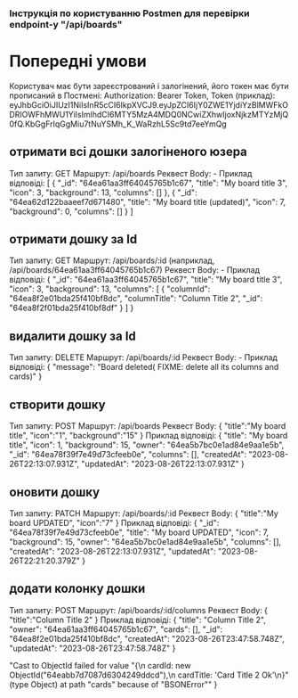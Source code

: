 ### Інструкція по користуванню Postmen для перевірки endpoint-у "/api/boards"

# Попередні умови
Користувач має бути зареєстрований і залогінений, його токен має бути прописаний в Постмені:
  Authorization: Bearer Token,
  Token (приклад):
    eyJhbGciOiJIUzI1NiIsInR5cCI6IkpXVCJ9.eyJpZCI6IjY0ZWE1YjdiYzBlMWFkODRlOWFhMWU1YiIsImlhdCI6MTY5MzA4MDQ0NCwiZXhwIjoxNjkzMTYzMjQ0fQ.KbGgFrIqGgMiu7tNuYSMh_K_WaRzhL5Sc9td7eeYmQg

## отримати всі дошки залогіненого юзера
Тип запиту:     GET
Маршрут:        /api/boards
Реквест Body: -
Приклад відповіді:
[
    {
        "_id": "64ea61aa3ff64045765b1c67",
        "title": "My board title 3",
        "icon": 3,
        "background": 13,
        "columns": []
    },
    {
        "_id": "64ea62d122baaeef7d671480",
        "title": "My board title (updated)",
        "icon": 7,
        "background": 0,
        "columns": []
    }
]

## отримати дошку за Id
Тип запиту:   GET
Маршрут:      /api/boards/:id
              (наприклад, /api/boards/64ea61aa3ff64045765b1c67)
Реквест Body: -
Приклад відповіді:
{
    "_id": "64ea61aa3ff64045765b1c67",
    "title": "My board title 3",
    "icon": 3,
    "background": 13,
    "columns": [
        {
            "columnId": "64ea8f2e01bda25f410bf8dc",
            "columnTitle": "Column Title 2",
            "_id": "64ea8f2f01bda25f410bf8df"
        }
    ]
}

## видалити дошку за Id
Тип запиту:     DELETE
Маршрут:        /api/boards/:id
Реквест Body: -
Приклад відповіді:
{
    "message": "Board deleted( FIXME: delete all its columns and cards)"
}

## створити дошку
Тип запиту:     POST
Маршрут:        /api/boards
Реквест Body:
{
  "title":"My board title", "icon":"1", "background":"15"
}
Приклад відповіді:
{
    "title": "My board title",
    "icon": 1,
    "background": 15,
    "owner": "64ea5b7bc0e1ad84e9aa1e5b",
    "_id": "64ea78f39f7e49d73cfeeb0e",
    "columns": [],
    "createdAt": "2023-08-26T22:13:07.931Z",
    "updatedAt": "2023-08-26T22:13:07.931Z"
}

## оновити дошку
Тип запиту:     PATCH
Маршрут:        /api/boards/:id
Реквест Body:
{
   "title":"My board UPDATED", "icon":"7"
}
Приклад відповіді:
{
    "_id": "64ea78f39f7e49d73cfeeb0e",
    "title": "My board UPDATED",
    "icon": 7,
    "background": 15,
    "owner": "64ea5b7bc0e1ad84e9aa1e5b",
    "columns": [],
    "createdAt": "2023-08-26T22:13:07.931Z",
    "updatedAt": "2023-08-26T22:21:20.379Z"
}

## додати колонку дошки
Тип запиту:     POST
Маршрут:        /api/boards/:id/columns
Реквест Body:
{
   "title":"Column Title 2"
}
Приклад відповіді:
{
    "title": "Column Title 2",
    "owner": "64ea61aa3ff64045765b1c67",
    "cards": [],
    "_id": "64ea8f2e01bda25f410bf8dc",
    "createdAt": "2023-08-26T23:47:58.748Z",
    "updatedAt": "2023-08-26T23:47:58.748Z"
}



"Cast to ObjectId failed for value \"{\n  cardId: new ObjectId(\"64eabb7d7087d6304249ddcd\"),\n  cardTitle: 'Card Title 2 Ok'\n}\" (type Object) at path \"cards\" because of \"BSONError\""
}
